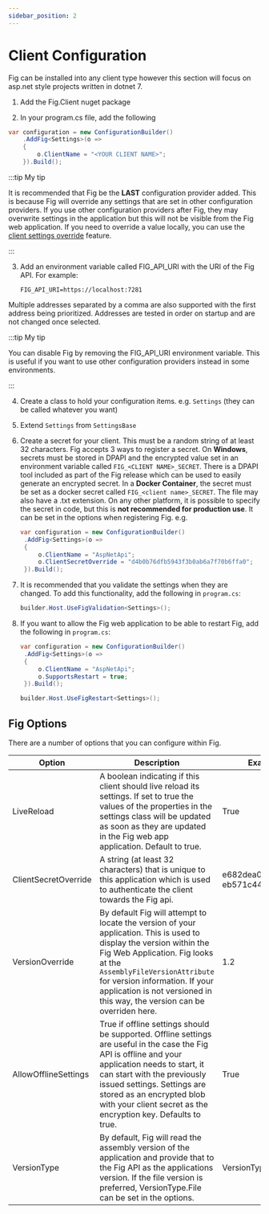 ```yaml
---
sidebar_position: 2
---
```


# Client Configuration

Fig can be installed into any client type however this section will focus on asp.net style projects written in dotnet 7.

1. Add the Fig.Client nuget package

2. In your program.cs file, add the following

```csharp
var configuration = new ConfigurationBuilder()
    .AddFig<Settings>(o =>
    {
        o.ClientName = "<YOUR CLIENT NAME>";
    }).Build();
```

:::tip My tip

It is recommended that Fig be the **LAST** configuration provider added. This is because Fig will override any settings that are set in other configuration providers. If you use other configuration providers after Fig, they may overwrite settings in the application but this will not be visible from the Fig web application.
If you need to override a value locally, you can use the [client settings override](https://www.figsettings.com/docs/features/client-settings-override/) feature.

:::


3. Add an environment variable called FIG_API_URI with the URI of the Fig API. For example:

   ```
   FIG_API_URI=https://localhost:7281
   ```

Multiple addresses separated by a comma are also supported with the first address being prioritized. Addresses are tested in order on startup and are not changed once selected.

:::tip My tip

You can disable Fig by removing the FIG_API_URI environment variable. This is useful if you want to use other configuration providers instead in some environments.

:::

4. Create a class to hold your configuration items. e.g. `Settings` (they can be called whatever you want)

5. Extend `Settings` from `SettingsBase`

6. Create a secret for your client. This must be a random string of at least 32 characters. Fig accepts 3 ways to register a secret. 
   On **Windows**, secrets must be stored in DPAPI and the encrypted value set in an environment variable called `FIG_<CLIENT NAME>_SECRET`. There is a DPAPI tool included as part of the Fig release which can be used to easily generate an encrypted secret.
   In a **Docker Container**, the secret must be set as a docker secret called `FIG_<client name>_SECRET`. The file may also have a .txt extension.
   On any other platform, it is possible to specify the secret in code, but this is **not recommended for production use**. It can be set in the options when registering Fig. e.g.

   ```csharp
   var configuration = new ConfigurationBuilder()
    .AddFig<Settings>(o =>
    {
        o.ClientName = "AspNetApi";
        o.ClientSecretOverride = "d4b0b76dfb5943f3b0ab6a7f70b6ffa0";
    }).Build();
   ```

7. It is recommended that you validate the settings when they are changed. To add this functionality, add the following in `program.cs`:
   ```csharp
   builder.Host.UseFigValidation<Settings>();
   ```

8. If you want to allow the Fig web application to be able to restart Fig, add the following in `program.cs`:

   ```csharp
   var configuration = new ConfigurationBuilder()
    .AddFig<Settings>(o =>
    {
        o.ClientName = "AspNetApi";
        o.SupportsRestart = true;
    }).Build();
   
   builder.Host.UseFigRestart<Settings>();
   ```
## Fig Options

There are a number of options that you can configure within Fig.

| Option               | Description                                                  | Example                                |
| -------------------- | ------------------------------------------------------------ | -------------------------------------- |
| LiveReload           | A boolean indicating if this client should live reload its settings. If set to true the values of the properties in the settings class will be updated as soon as they are updated in the Fig web app application. Default to true. | True                                   |
| ClientSecretOverride | A string (at least 32 characters) that is unique to this application which is used to authenticate the client towards the Fig api. | e682dea03f044e0<br />eb571c441eb095ee9 |
| VersionOverride      | By default Fig will attempt to locate the version of your application. This is used to display the version within the Fig Web Application. Fig looks at the `AssemblyFileVersionAttribute` for version information. If your application is not versioned in this way, the version can be overriden here. | 1.2                                    |
| AllowOfflineSettings | True if offline settings should be supported. Offline settings are useful in the case the Fig API is offline and your application needs to start, it can start with the previously issued settings. Settings are stored as an encrypted blob with your client secret as the encryption key. Defaults to true. | True                                   |
| VersionType          | By default, Fig will read the assembly version of the application and provide that to the Fig API as the applications version. If the file version is preferred, VersionType.File can be set in the options. | VersionType.File                       |

